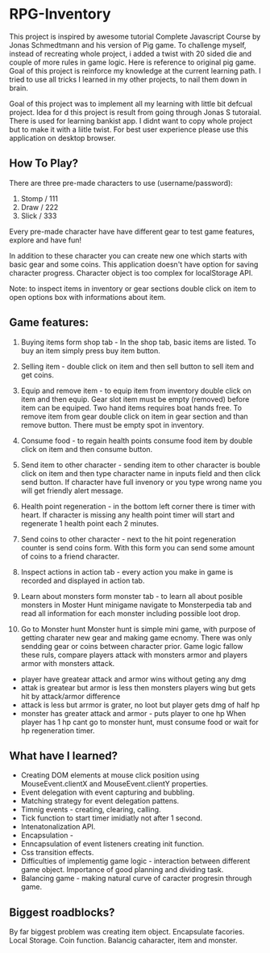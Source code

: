 # RPG-Inventory

This project is inspired by awesome tutorial Complete Javascript Course by Jonas Schmedtmann and his version of Pig game. To challenge myself, instead of recreating whole project, i added a twist with 20 sided die and couple of more rules in game logic. Here is reference to original pig game. Goal of this project is reinforce my knowledge at the current learning path. I tried to use all tricks I learned in my other projects, to nail them down in brain.

Goal of this project was to implement all my learning with little bit defcual project. Idea for d this project is result from going through Jonas S tutoraial.
There is used for learning bankist app. I didnt want to copy whole project but to make it with a liitle twist.
For best user experience please use this application on desktop browser.

## How To Play?

There are three pre-made characters to use (username/password):

1. Stomp / 111
2. Draw / 222
3. Slick / 333

Every pre-made character have have different gear to test game features, explore and have fun!

In addition to these character you can create new one which starts with basic gear and some coins. This application doesn't have option for saving character progress. Character object is too complex for localStorage API.

Note: to inspect items in inventory or gear sections double click on item to open options box with informations about item.

## Game features:

1. Buying items form shop tab - In the shop tab, basic items are listed. To buy an item simply press buy item button.

2. Selling item - double click on item and then sell button to sell item and get coins.

3. Equip and remove item - to equip item from inventory double click on item and then equip. Gear slot item must be empty (removed) before item can be equiped. Two hand items requires boat hands free. To remove item from gear double click on item in gear section and than remove button. There must be empty spot in inventory.

4. Consume food - to regain health points consume food item by double click on item and then consume button.

5. Send item to other character - sending item to other character is bouble click on item and then type character name in inputs field and then click send button. If character have full invenory or you type wrong name you will get friendly alert message.
6. Health point regeneration - in the bottom left corner there is timer with heart. If character is missing any health point timer will start and regenerate 1 health point each 2 minutes.

7. Send coins to other character - next to the hit point regeneration counter is send coins form. With this form you can send some amount of coins to a friend character.

8. Inspect actions in action tab - every action you make in game is recorded and displayed in action tab.

9. Learn about monsters form monster tab - to learn all about posible monsters in Moster Hunt minigame navigate to Monsterpedia tab and read all information for each monster including possible loot drop.

10. Go to Monster hunt
    Monster hunt is simple mini game, with purpose of getting charater new gear and making game ecnomy. There was only sendding gear or coins between character prior.
    Game logic fallow these ruls, compare players attack with monsters armor and players armor with monsters attack.

- player have greatear attack and armor wins without geting any dmg
- attak is greatear but armor is less then monsters players wing but gets hit by attack/armor difference
- attack is less but arrmor is grater, no loot but player gets dmg of half hp
- monster has greater attack and armor - puts player to one hp
  When player has 1 hp cant go to monster hunt, must consume food or wait for hp regeneration timer.

## What have I learned?

- Creating DOM elements at mouse click position using MouseEvent.clientX and MouseEvent.clientY properties.
- Event delegation with event capturing and bubbling.
- Matching strategy for event delegation pattens.
- Timnig events - creating, clearing, calling.
- Tick function to start timer imidiatly not after 1 second.
- Intenatonalization API.
- Encapsulation -
- Enncapsulation of event listeners creating init function.
- Css transition effects.
- Difficulties of implementig game logic - interaction between different game object. Importance of good planning and dividing task.
- Balancing game - making natural curve of caracter progresin through game.

## Biggest roadblocks?

By far biggest problem was creating item object.
Encapsulate facories.
Local Storage.
Coin function.
Balancig caharacter, item and monster.
